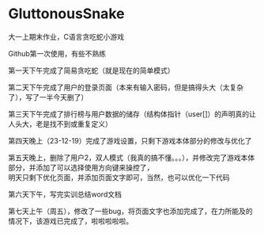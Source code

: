 # GluttonousSnake
大一上期末作业，C语言贪吃蛇小游戏



Github第一次使用，有些不熟练



第一天下午完成了简易贪吃蛇（就是现在的简单模式）

第二天下午完成了用户的登录页面（本来有输入密码，但是搞得头大（太复杂了），写了一半今天删了）

第三天下午完成了排行榜与用户数据的储存（结构体指针（user[]）的声明真的让人头大，老是找不到或重复定义）

第四天晚上（23-12-19）完成了游戏设置，只剩下游戏本体部分的修改与优化了

第五天晚上，删除了用户2，双人模式（我真的搞不懂。。。），并修改完了游戏本体部分，并添加了可以选择使用方向键来操控了，<br/>明天只剩下优化页面，并添加页面文字即可，当然，也可以优化一下代码

第六天下午，写完实训总结word文档

第七天上午（周五），修改了一些bug，将页面文字也添加完成了，在力所能及的情况下，该游戏已完成了，啦啦啦啦啦。
